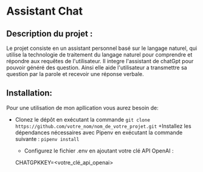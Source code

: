 # Assistant Chat

## Description du projet :

  Le projet consiste en un assistant personnel basé sur le langage naturel, qui utilise la technologie de traitement du langage naturel pour comprendre et répondre aux requêtes de l'utilisateur. Il integre l'assistant de chatGpt pour pouvoir généré des question. Ainsi elle aide l'utilisateur a transmettre sa question par la parole et recevoir une réponse verbale.
## Installation:

  Pour une utilisation de mon apllication vous aurez besoin de:
  + Clonez le dépôt en exécutant la commande
     ``git clone https://github.com/votre_nom/nom_de_votre_projet.git``
    +Installez les dépendances nécessaires avec Pipenv en exécutant la commande suivante :
      ``pipenv install``
     + Configurez le fichier .env en ajoutant votre clé API OpenAI :
     
      CHATGPKKEY=<votre_clé_api_openai>
